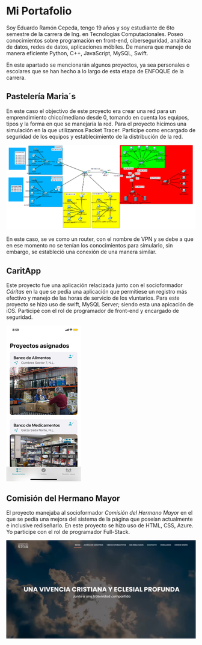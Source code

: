 # Mi Portafolio

Soy Eduardo Ramón Cepeda, tengo 19 años y soy estudiante de 6to semestre de la carrera de Ing. en Tecnologias Computacionales.
Poseo conocimientos sobre programación en front-end, ciberseguridad, analítica de datos, redes de datos, aplicaciones móbiles.
De manera que manejo de manera eficiente Python, C++, JavaScript, MySQL, Swift.

En este apartado se mencionarán algunos proyectos, ya sea personales o escolares que se han hecho a lo largo de esta etapa de ENFOQUE de la carrera.


## Pastelería Maria´s

En este caso el objectivo de este proyecto era crear una red para un emprendimiento chico/mediano desde 0, tomando en cuenta los equipos, tipos y la forma en que se manejaría la red.
Para el proyecto hicimos una simulación en la que utilizamos Packet Tracer.
Participe como encargado de seguridad de los equipos y establecimiento de la distribución de la red.

![Topología Física](./img/tracer.png)

En este caso, se ve como un router, con el nombre de VPN y se debe a que en ese momento no se tenían los conocimientos para simularlo, sin embargo, se estableció una conexión de una manera similar.


## CaritApp

Este proyecto fue una aplicación relacizada junto con el socioformador *Cáritas* en la que se pedía una aplicación que permitiese un registro más efectivo y manejo de las horas de servicio de los vluntarios.
Para este proyecto se hizo uso de swift, MySQL Server; siendo esta una apicación de iOS.
Participé con el rol de programador de front-end y encargado de seguridad.

   ![Inicio App](./img/app.png)      


## Comisión del Hermano Mayor
El proyecto manejaba al socioformador *Comisión del Hermano Mayor* en el que se pedía una mejora del sistema de la página que poseían actualmente e inclusive rediseñarlo.
En este proyecto se hizo uso de HTML, CSS, Azure.
Yo participe con el rol de programador Full-Stack.

![Pagina](./img/comision.png)
